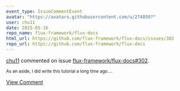 ```yaml
---
event_type: IssueCommentEvent
avatar: "https://avatars.githubusercontent.com/u/274859?"
user: chu11
date: 2025-05-16
repo_name: flux-framework/flux-docs
html_url: https://github.com/flux-framework/flux-docs/issues/302
repo_url: https://github.com/flux-framework/flux-docs
---
```


<a href='https://github.com/chu11' target='_blank'>chu11</a> commented on issue <a href='https://github.com/flux-framework/flux-docs/issues/302' target='_blank'>flux-framework/flux-docs#302</a>.

<small>As an aside, I did write this tutorial a long time ago....</small>

<a href='https://github.com/flux-framework/flux-docs/issues/302' target='_blank'>View Comment</a>
